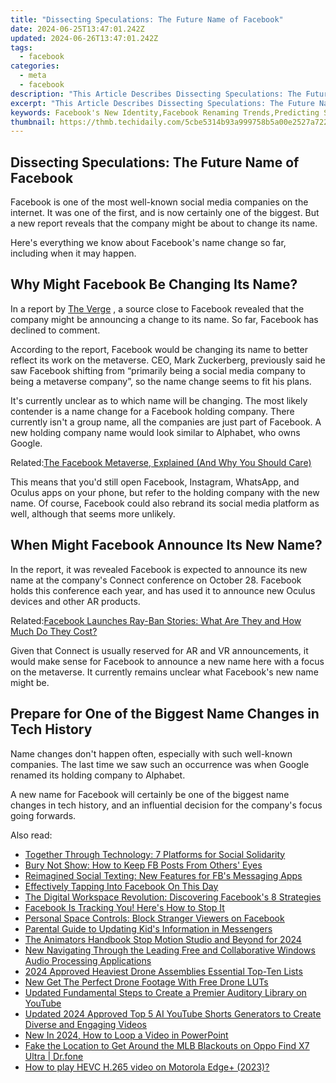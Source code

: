 ```yaml
---
title: "Dissecting Speculations: The Future Name of Facebook"
date: 2024-06-25T13:47:01.242Z
updated: 2024-06-26T13:47:01.242Z
tags:
  - facebook
categories:
  - meta
  - facebook
description: "This Article Describes Dissecting Speculations: The Future Name of Facebook"
excerpt: "This Article Describes Dissecting Speculations: The Future Name of Facebook"
keywords: Facebook's New Identity,Facebook Renaming Trends,Predicting Social Media Titles,Facebook's Evolution,Next-Gen Social Network Name,Future of Facebook Brand,Speculating Facebook Rebranding
thumbnail: https://thmb.techidaily.com/5cbe5314b93a999758b5a00e2527a722031ccfee99834737192b083e09532191.jpg
---
```


## Dissecting Speculations: The Future Name of Facebook

 Facebook is one of the most well-known social media companies on the internet. It was one of the first, and is now certainly one of the biggest. But a new report reveals that the company might be about to change its name.

 Here's everything we know about Facebook's name change so far, including when it may happen.

## Why Might Facebook Be Changing Its Name?

 In a report by [The Verge](https://www.theverge.com/2021/10/19/22735612/facebook-change-company-name-metaverse) , a source close to Facebook revealed that the company might be announcing a change to its name. So far, Facebook has declined to comment.

 According to the report, Facebook would be changing its name to better reflect its work on the metaverse. CEO, Mark Zuckerberg, previously said he saw Facebook shifting from “primarily being a social media company to being a metaverse company”, so the name change seems to fit his plans.

 It's currently unclear as to which name will be changing. The most likely contender is a name change for a Facebook holding company. There currently isn't a group name, all the companies are just part of Facebook. A new holding company name would look similar to Alphabet, who owns Google.

 Related:[The Facebook Metaverse, Explained (And Why You Should Care)](https://www.makeuseof.com/facebook-metaverse-explained/)

 This means that you'd still open Facebook, Instagram, WhatsApp, and Oculus apps on your phone, but refer to the holding company with the new name. Of course, Facebook could also rebrand its social media platform as well, although that seems more unlikely.

## When Might Facebook Announce Its New Name?

 In the report, it was revealed Facebook is expected to announce its new name at the company's Connect conference on October 28\. Facebook holds this conference each year, and has used it to announce new Oculus devices and other AR products.

 Related:[Facebook Launches Ray-Ban Stories: What Are They and How Much Do They Cost?](https://www.makeuseof.com/facebook-ray-ban-stories-what-are-they-how-much/)

 Given that Connect is usually reserved for AR and VR announcements, it would make sense for Facebook to announce a new name here with a focus on the metaverse. It currently remains unclear what Facebook's new name might be.

## Prepare for One of the Biggest Name Changes in Tech History

 Name changes don't happen often, especially with such well-known companies. The last time we saw such an occurrence was when Google renamed its holding company to Alphabet.

 A new name for Facebook will certainly be one of the biggest name changes in tech history, and an influential decision for the company's focus going forwards.


<ins class="adsbygoogle"
     style="display:block"
     data-ad-format="autorelaxed"
     data-ad-client="ca-pub-7571918770474297"
     data-ad-slot="1223367746"></ins>



<ins class="adsbygoogle"
     style="display:block"
     data-ad-client="ca-pub-7571918770474297"
     data-ad-slot="8358498916"
     data-ad-format="auto"
     data-full-width-responsive="true"></ins>

<span class="atpl-alsoreadstyle">Also read:</span>
<div><ul>
<li><a href="https://facebook.techidaily.com/together-through-technology-7-platforms-for-social-solidarity/"><u>Together Through Technology: 7 Platforms for Social Solidarity</u></a></li>
<li><a href="https://facebook.techidaily.com/bury-not-show-how-to-keep-fb-posts-from-others-eyes/"><u>Bury Not Show: How to Keep FB Posts From Others' Eyes</u></a></li>
<li><a href="https://facebook.techidaily.com/reimagined-social-texting-new-features-for-fbs-messaging-apps/"><u>Reimagined Social Texting: New Features for FB's Messaging Apps</u></a></li>
<li><a href="https://facebook.techidaily.com/effectively-tapping-into-facebook-on-this-day/"><u>Effectively Tapping Into Facebook On This Day</u></a></li>
<li><a href="https://facebook.techidaily.com/the-digital-workspace-revolution-discovering-facebooks-8-strategies/"><u>The Digital Workspace Revolution: Discovering Facebook's 8 Strategies</u></a></li>
<li><a href="https://facebook.techidaily.com/facebook-is-tracking-you-heres-how-to-stop-it/"><u>Facebook Is Tracking You! Here's How to Stop It</u></a></li>
<li><a href="https://facebook.techidaily.com/personal-space-controls-block-stranger-viewers-on-facebook/"><u>Personal Space Controls: Block Stranger Viewers on Facebook</u></a></li>
<li><a href="https://facebook.techidaily.com/parental-guide-to-updating-kids-information-in-messengers/"><u>Parental Guide to Updating Kid's Information in Messengers</u></a></li>
<li><a href="https://video-ai-editor.techidaily.com/the-animators-handbook-stop-motion-studio-and-beyond-for-2024/"><u>The Animators Handbook Stop Motion Studio and Beyond for 2024</u></a></li>
<li><a href="https://audio-shaping.techidaily.com/new-navigating-through-the-leading-free-and-collaborative-windows-audio-processing-applications/"><u>New Navigating Through the Leading Free and Collaborative Windows Audio Processing Applications</u></a></li>
<li><a href="https://some-knowledge.techidaily.com/2024-approved-heaviest-drone-assemblies-essential-top-ten-lists/"><u>2024 Approved  Heaviest Drone Assemblies  Essential Top-Ten Lists</u></a></li>
<li><a href="https://ai-editing-video.techidaily.com/new-get-the-perfect-drone-footage-with-free-drone-luts/"><u>New Get The Perfect Drone Footage With Free Drone LUTs</u></a></li>
<li><a href="https://sound-tweaking.techidaily.com/updated-fundamental-steps-to-create-a-premier-auditory-library-on-youtube/"><u>Updated Fundamental Steps to Create a Premier Auditory Library on YouTube</u></a></li>
<li><a href="https://ai-voice-clone.techidaily.com/updated-2024-approved-top-5-ai-youtube-shorts-generators-to-create-diverse-and-engaging-videos/"><u>Updated 2024 Approved Top 5 AI YouTube Shorts Generators to Create Diverse and Engaging Videos</u></a></li>
<li><a href="https://ai-video-editing.techidaily.com/new-in-2024-how-to-loop-a-video-in-powerpoint/"><u>New In 2024, How to Loop a Video in PowerPoint</u></a></li>
<li><a href="https://fake-location.techidaily.com/fake-the-location-to-get-around-the-mlb-blackouts-on-oppo-find-x7-ultra-drfone-by-drfone-virtual-android/"><u>Fake the Location to Get Around the MLB Blackouts on Oppo Find X7 Ultra | Dr.fone</u></a></li>
<li><a href="https://blog-min.techidaily.com/how-to-play-hevc-h-265-video-on-motorola-edgeplus-2023-by-aiseesoft-video-converter-play-hevc-video-on-android/"><u>How to play HEVC H.265 video on Motorola Edge+ (2023)?</u></a></li>
</ul></div>
